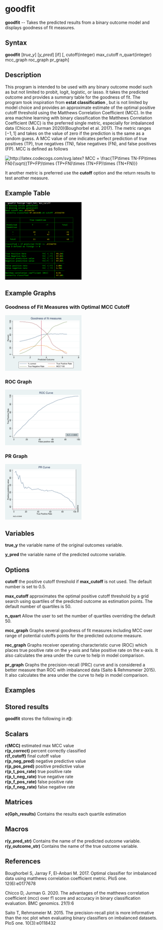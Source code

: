 # goodfit

__goodfit__ -- Takes the predicted results from a binary outcome model and displays goodness of fit measures.  

Syntax
----------

__goodfit__ [*true_y*] [*y_pred*] [if] [,  cutoff(integer) max_cutoff n_quart(integer) mcc_graph roc_graph pr_graph]  

Description
----------

This program is intended to be used with any binary outcome model such as but not limited to probit, logit, logistic, or lasso. It takes the predicted outcome and provides a summary table for the goodness of fit. The program took inspiration from __estat classification__ , but is not limited by model choice and provides an approximate estimate of the optimal positive cutoff threshold using the Matthews Correlation Coefficient (MCC). In the area machine learning with binary classification the Matthews Correlation Coefficient (MCC) is the preferred single metric, especially for imbalanced data (Chicco & Jurman 2020)(Boughorbel et al. 2017). The metric ranges $[-1,1]$ and takes on the value of zero if the prediction is the same as a random guess. A MCC value of one indicates perfect prediction of true positives (TP), true negatives (TN), false negatives (FN), and false positives (FP). MCC is defined as follows

<img src="http://latex.codecogs.com/svg.latex?&space;MCC&space;=&space;\frac{TP\times&space;TN-FP\times&space;FN}{\sqrt{(TP&plus;FP)\times&space;(TP&plus;FN)\times&space;(TN&plus;FP)\times&space;(TN&plus;FN)}}" title="http://latex.codecogs.com/svg.latex? MCC = \frac{TP\times TN-FP\times FN}{\sqrt{(TP+FP)\times (TP+FN)\times (TN+FP)\times (TN+FN)}}" />

It another metric is preferred use the __cutoff__ option and the return results to test another measure. 

Example Table
---------
<img src="https://raw.githubusercontent.com/jphenson/goodfit/master/files/example_table.png" alt="Image 1" title="Example 1" width="50%" height="50%" />  

Example Graphs
---------

### Goodness of Fit Measures with Optimal MCC Cutoff

<img src="https://raw.githubusercontent.com/jphenson/goodfit/master/files/mcc_graph.svg" alt="Graph 1" title="Example Graph" width="50%" height="50%" />  

### ROC Graph

<img src="https://raw.githubusercontent.com/jphenson/goodfit/master/files/roc_graph.svg" alt="Graph 1" title="Example Graph" width="50%" height="50%" />  

### PR Graph 

<img src="https://raw.githubusercontent.com/jphenson/goodfit/master/files/pr_graph.svg" alt="Graph 1" title="Example Graph" width="50%" height="50%" />  

Variables
----------

__true_y__ the variable name of the original outcomes variable.

__y_pred__ the variable name of the predicted outcome variable. 

Options
---------- 

__cutoff__ the positive cutoff threshold if __max_cutoff__ is not used. The default number is set to 0.5.

__max_cutoff__ approximates the optimal positive cutoff threshold by a grid search using quartiles of the predicted outcome as estimation points. The default number of quartiles is 50.

__n_quart__ Allow the user to set the number of quartiles overriding the default 50.

__mcc_graph__ Graphs several goodness of fit measures including MCC over range of potential cutoffs points for the predicted outcome measure. 

__roc_graph__ Graphs receiver operating characteristic curve (ROC) which places true positive rate on the y-axis and false positive rate on the x-axis. It also calculates the area under the curve to help in model comparison. 

__pr_graph__ Graphs the precision-recall (PRC) curve and is considered a better measure than ROC with imbalanced data (Saito & Rehmsmeier 2015). It also calculates the area under the curve to help in model comparison. 

Examples
----------

Stored results
----------

__goodfit__ stores the following in __r()__:

Scalars
----------
__r(MCC)__ estimated max MCC value  
__r(p_correct)__ percent correctly classified  
__r(f_cutoff)__ final cutoff value  
__r(p_neg_pred)__ negative predictive value  
__r(p_pos_pred)__ positive predictive value  
__r(p_t_pos_rate)__ true positive rate  
__r(p_t_neg_rate)__ true negative rate  
__r(p_f_pos_rate)__ false positive rate  
__r(p_f_neg_rate)__ false negative rate  

Matrices
----------

__e(Gph_results)__ Contains the results each quartile estimation  

Macros
----------

__r(y_pred_str)__ Contains the name of the predicted outcome variable.  
__r(y_outcome_str)__ Contains the name of the true outcome variable.  

## References

Boughorbel S, Jarray F, El-Anbari M. 2017. Optimal classifier for imbalanced data using matthews correlation coefficient metric. PloS one. 12(6):e0177678

Chicco D, Jurman G. 2020. The advantages of the matthews correlation coefficient (mcc) over f1 score and accuracy in binary classification evaluation. BMC genomics. 21(1):6

Saito T, Rehmsmeier M. 2015. The precision-recall plot is more informative than the roc plot when evaluating binary classifiers on imbalanced datasets. PloS one. 10(3):e0118432
